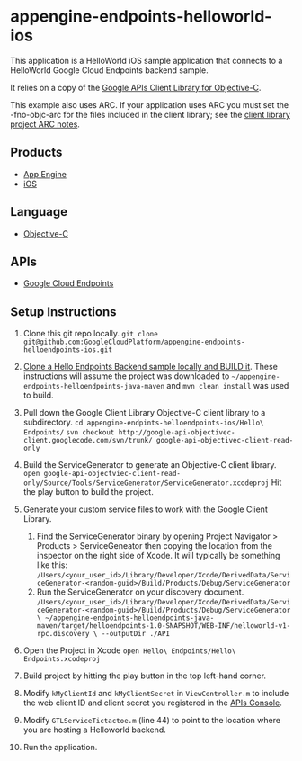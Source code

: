appengine-endpoints-helloworld-ios
=================================

This application is a HelloWorld iOS sample application that connects to a 
HelloWorld Google Cloud Endpoints backend sample.

It relies on a copy of the [Google APIs Client Library for Objective-C][1].

This example also uses ARC. If your application uses ARC you must set the
-fno-objc-arc for the files included in the client library; see the [client
library project ARC notes][8].

## Products
- [App Engine][2]
- [iOS][3]

## Language
- [Objective-C][4]

## APIs
- [Google Cloud Endpoints][5]

## Setup Instructions
1. Clone this git repo locally.
`git clone git@github.com:GoogleCloudPlatform/appengine-endpoints-helloendpoints-ios.git`
1. [Clone a Hello Endpoints Backend sample locally and BUILD it][7]. These
instructions will assume the project was downloaded to
`~/appengine-endpoints-helloendpoints-java-maven` and `mvn clean install` was
used to build.
1. Pull down the Google Client Library Objective-C client library to a subdirectory.
`cd appengine-endpints-helloendpoints-ios/Hello\ Endpoints/`
`svn checkout http://google-api-objectivec-client.googlecode.com/svn/trunk/ google-api-objectivec-client-read-only`
1. Build the ServiceGenerator to generate an Objective-C client library.
`open google-api-objectviec-client-read-only/Source/Tools/ServiceGenerator/ServiceGenerator.xcodeproj`
Hit the play button to build the project. 
1. Generate your custom service files to work with the Google Client Library.
    1. Find the ServiceGenerator binary by opening Project Navigator > Products > ServiceGeneator then copying the location from the inspector on the right side of Xcode. It will typically be something like this:
`/Users/<your_user_id>/Library/Developer/Xcode/DerivedData/ServiceGenerator-<random-guid>/Build/Products/Debug/ServiceGenerator`
    1. Run the ServiceGenerator on your discovery document.
`/Users/<your_user_id>/Library/Developer/Xcode/DerivedData/ServiceGenerator-<random-guid>/Build/Products/Debug/ServiceGenerator \
    ~/appengine-endpoints-helloendpoints-java-maven/target/helloendpoints-1.0-SNAPSHOT/WEB-INF/helloworld-v1-rpc.discovery \
    --outputDir ./API`
1. Open the Project in Xcode
`open Hello\ Endpoints/Hello\ Endpoints.xcodeproj`
1. Build project by hitting the play button in the top left-hand corner.

2. Modify `kMyClientId` and `kMyClientSecret` in `ViewController.m` to include
   the web client ID and client secret you registered in the [APIs Console][6].
3. Modify `GTLServiceTictactoe.m` (line 44) to point to the location where you
   are hosting a Helloworld backend.
4. Run the application.


[1]: http://code.google.com/p/google-api-objectivec-client/
[2]: https://developers.google.com/appengine
[3]: https://developer.apple.com/technologies/ios/
[4]: http://en.wikipedia.org/wiki/Objective-C
[5]: https://developers.google.com/appengine/docs/java/endpoints/
[6]: https://code.google.com/apis/console
[7]: https://github.com/GoogleCloudPlatform/appengine-endpoints-helloendpoints-java-maven
[8]: https://code.google.com/p/google-api-objectivec-client/wiki/BuildingTheLibrary#ARC_Compatibility

